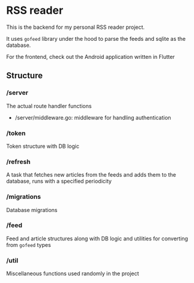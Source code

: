 # RSS reader

This is the backend for my personal RSS reader project.

It uses `gofeed` library under the hood to parse the feeds and sqlite as the database.

For the frontend, check out the Android application written in Flutter

## Structure

### /server

The actual route handler functions

- /server/middleware.go: middleware for handling authentication

### /token

Token structure with DB logic

### /refresh

A task that fetches new articles from the feeds and adds them to the database, runs with a specified periodicity

### /migrations

Database migrations

### /feed

Feed and article structures along with DB logic and utilities for converting from `gofeed` types

### /util

Miscellaneous functions used randomly in the project
